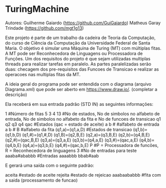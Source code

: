 # TuringMachine
Autores:
Guilherme Gaiardo (https://github.com/GuiGaiardo)
Matheus Garay Trindade (https://github.com/mgt1g13)


Este projeto é parte de um trabalho da cadeira de Teoria da Computação, do curso de Ciência da Computação da
Universidade Federal de Santa Maria.
O objetivo é simular uma Máquina de Turing (MT) com múltiplas fitas. A MT pode ser Reconhecedora de Linguagens ou
Processadora de Funções.
Um dos requisitos do projeto é que sejam utilizadas multiplas threads para realizar tarefas em paralelo.
As partes paralelizadas serão duas: checagem dos pre-requisitos das Funcoes de Transicao e
realizar as operacoes nas multiplas fitas da MT.

A ideia geral do programa pode ser entendida com o diagrama (arquivo Diagrama.xml) que pode ser aberto em https://www.draw.io/.
(completar a descrição)


Ela receberá em sua entrada padrão (STD IN) as seguintes informações:

1 #Número de fitas
5 3 4 13 #No de estados, No de simbolos no alfabeto de entrada, No de simbolos no alfabeto da fita e No de funcoes de transicao
q1 q2 q3 q4 qac #Estados (qac = estado de aceite)
a b # #alfabeto de entrada
a b # B #alfabeto da fita
(q1,a)=(q1,a,D) #Estados de transicao
(q1,b)=(q1,b,D)
(q1,#)=(q1,#,D)
(q1,B)=(q2,B,E)
(q2,a)=(q3,B,E)
(q2,b)=(q4,B,E)
(q2,#)=(qac,B,E)
(q3,a)=(q3,a,E)
(q3,b)=(q4,a,E)
(q3,#)=(qac,a,E)
(q4,b)=(q4,b,E)
(q4,a)=(q3,b,E)
(q4,#)=(qac,b,E)
P #P = Processadora de funcões, R = Reconhecedora de linguagens
3 #No de entradas para teste
aaaba#ababbb #Entradas
aaaabbb
bbab#aab


E gerará uma saída com o seguinte padrão:

aceita #estado de aceite
rejeita #estado de rejeicao
aaabaababbb #fita com a saida (processamento de funcao)
